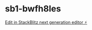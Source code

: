 # sb1-bwfh8les

[Edit in StackBlitz next generation editor ⚡️](https://stackblitz.com/~/github.com/Shashankckotagi/sb1-bwfh8les)
